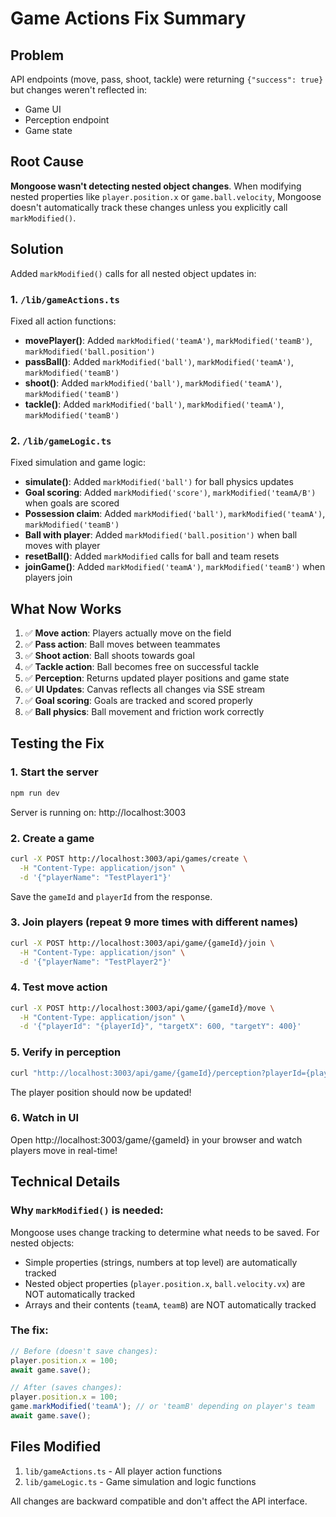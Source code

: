# Game Actions Fix Summary

## Problem
API endpoints (move, pass, shoot, tackle) were returning `{"success": true}` but changes weren't reflected in:
- Game UI
- Perception endpoint
- Game state

## Root Cause
**Mongoose wasn't detecting nested object changes**. When modifying nested properties like `player.position.x` or `game.ball.velocity`, Mongoose doesn't automatically track these changes unless you explicitly call `markModified()`.

## Solution
Added `markModified()` calls for all nested object updates in:

### 1. `/lib/gameActions.ts`
Fixed all action functions:
- **movePlayer()**: Added `markModified('teamA')`, `markModified('teamB')`, `markModified('ball.position')`
- **passBall()**: Added `markModified('ball')`, `markModified('teamA')`, `markModified('teamB')`
- **shoot()**: Added `markModified('ball')`, `markModified('teamA')`, `markModified('teamB')`
- **tackle()**: Added `markModified('ball')`, `markModified('teamA')`, `markModified('teamB')`

### 2. `/lib/gameLogic.ts`
Fixed simulation and game logic:
- **simulate()**: Added `markModified('ball')` for ball physics updates
- **Goal scoring**: Added `markModified('score')`, `markModified('teamA/B')` when goals are scored
- **Possession claim**: Added `markModified('ball')`, `markModified('teamA')`, `markModified('teamB')`
- **Ball with player**: Added `markModified('ball.position')` when ball moves with player
- **resetBall()**: Added `markModified` calls for ball and team resets
- **joinGame()**: Added `markModified('teamA')`, `markModified('teamB')` when players join

## What Now Works
1. ✅ **Move action**: Players actually move on the field
2. ✅ **Pass action**: Ball moves between teammates
3. ✅ **Shoot action**: Ball shoots towards goal
4. ✅ **Tackle action**: Ball becomes free on successful tackle
5. ✅ **Perception**: Returns updated player positions and game state
6. ✅ **UI Updates**: Canvas reflects all changes via SSE stream
7. ✅ **Goal scoring**: Goals are tracked and scored properly
8. ✅ **Ball physics**: Ball movement and friction work correctly

## Testing the Fix

### 1. Start the server
```bash
npm run dev
```
Server is running on: http://localhost:3003

### 2. Create a game
```bash
curl -X POST http://localhost:3003/api/games/create \
  -H "Content-Type: application/json" \
  -d '{"playerName": "TestPlayer1"}'
```

Save the `gameId` and `playerId` from the response.

### 3. Join players (repeat 9 more times with different names)
```bash
curl -X POST http://localhost:3003/api/game/{gameId}/join \
  -H "Content-Type: application/json" \
  -d '{"playerName": "TestPlayer2"}'
```

### 4. Test move action
```bash
curl -X POST http://localhost:3003/api/game/{gameId}/move \
  -H "Content-Type: application/json" \
  -d '{"playerId": "{playerId}", "targetX": 600, "targetY": 400}'
```

### 5. Verify in perception
```bash
curl "http://localhost:3003/api/game/{gameId}/perception?playerId={playerId}"
```

The player position should now be updated!

### 6. Watch in UI
Open http://localhost:3003/game/{gameId} in your browser and watch players move in real-time!

## Technical Details

### Why `markModified()` is needed:
Mongoose uses change tracking to determine what needs to be saved. For nested objects:
- Simple properties (strings, numbers at top level) are automatically tracked
- Nested object properties (`player.position.x`, `ball.velocity.vx`) are NOT automatically tracked
- Arrays and their contents (`teamA`, `teamB`) are NOT automatically tracked

### The fix:
```javascript
// Before (doesn't save changes):
player.position.x = 100;
await game.save();

// After (saves changes):
player.position.x = 100;
game.markModified('teamA'); // or 'teamB' depending on player's team
await game.save();
```

## Files Modified
1. `lib/gameActions.ts` - All player action functions
2. `lib/gameLogic.ts` - Game simulation and logic functions

All changes are backward compatible and don't affect the API interface.
